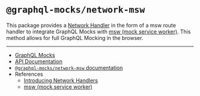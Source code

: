# `@graphql-mocks/network-msw`

This package provides a [Network Handler](http://www.graphql-mocks.com/docs/network/introducing-network-handlers) in the form of a msw route handler to integrate GraphQL Mocks with [msw (mock service worker)](https://mswjs.io). This method allows for full GraphQL Mocking in the browser.

---

* [GraphQL Mocks](http://www.graphql-mocks.com)
* [API Documentation](http://www.graphql-mocks.com/api/network-msw)
* [`@graphql-mocks/network-msw` documentation](http://www.graphql-mocks.com/docs/network/msw) 
* References
  * [Introducing Network Handlers](http://www.graphql-mocks.com/docs/network/introducing-network-handlers)
  * [msw (mock service worker)](https://mswjs.io)

